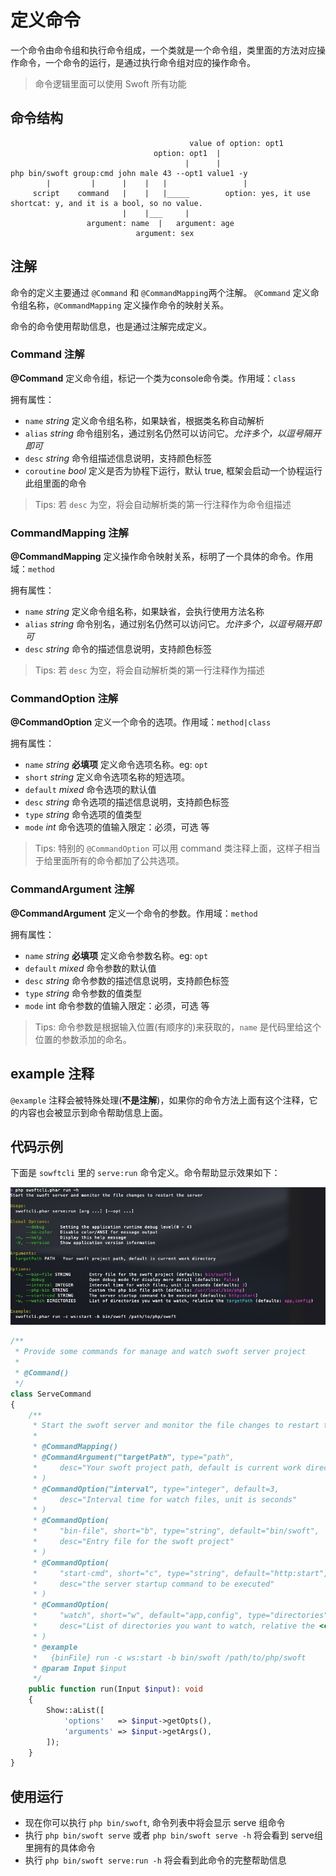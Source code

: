 # 定义命令

一个命令由命令组和执行命令组成，一个类就是一个命令组，类里面的方法对应操作命令，一个命令的运行，是通过执行命令组对应的操作命令。

> 命令逻辑里面可以使用 Swoft 所有功能

## 命令结构

```text
                                        value of option: opt1
                                option: opt1  |
                                       |      |
php bin/swoft group:cmd john male 43 --opt1 value1 -y
        |         |      |    |   |                 |
     script    command   |    |   |_____        option: yes, it use shortcat: y, and it is a bool, so no value.
                         |    |___     |
                 argument: name  |   argument: age
                            argument: sex
```

## 注解

命令的定义主要通过 `@Command` 和 `@CommandMapping`两个注解。
`@Command` 定义命令组名称，`@CommandMapping` 定义操作命令的映射关系。

命令的命令使用帮助信息，也是通过注解完成定义。

### Command 注解

**@Command** 定义命令组，标记一个类为console命令类。作用域：`class`

拥有属性：

- `name` _string_ 定义命令组名称，如果缺省，根据类名称自动解析
- `alias` _string_ 命令组别名，通过别名仍然可以访问它。_允许多个，以逗号隔开即可_
- `desc` _string_ 命令组描述信息说明，支持颜色标签
- `coroutine` _bool_ 定义是否为协程下运行，默认 true, 框架会启动一个协程运行此组里面的命令

> Tips: 若 `desc` 为空，将会自动解析类的第一行注释作为命令组描述

### CommandMapping 注解

**@CommandMapping** 定义操作命令映射关系，标明了一个具体的命令。作用域：`method`

拥有属性：

- `name` _string_ 定义命令组名称，如果缺省，会执行使用方法名称
- `alias` _string_ 命令别名，通过别名仍然可以访问它。_允许多个，以逗号隔开即可_
- `desc` _string_ 命令的描述信息说明，支持颜色标签

> Tips: 若 `desc` 为空，将会自动解析类的第一行注释作为描述

### CommandOption 注解

**@CommandOption** 定义一个命令的选项。作用域：`method|class`

拥有属性：

- `name` _string_ **必填项** 定义命令选项名称。eg: `opt`
- `short` _string_ 定义命令选项名称的短选项。
- `default` _mixed_ 命令选项的默认值
- `desc` _string_ 命令选项的描述信息说明，支持颜色标签
- `type` _string_ 命令选项的值类型
- `mode` _int_ 命令选项的值输入限定：必须，可选 等

> Tips: 特别的 `@CommandOption` 可以用 command 类注释上面，这样子相当于给里面所有的命令都加了公共选项。

### CommandArgument 注解

**@CommandArgument** 定义一个命令的参数。作用域：`method`

拥有属性：

- `name` _string_ **必填项** 定义命令参数名称。eg: `opt`
- `default` _mixed_ 命令参数的默认值
- `desc` _string_ 命令参数的描述信息说明，支持颜色标签
- `type` _string_ 命令参数的值类型
- `mode` int 命令参数的值输入限定：必须，可选 等

> Tips: 命令参数是根据输入位置(有顺序的)来获取的，`name` 是代码里给这个位置的参数添加的命名。

## example 注释

`@example` 注释会被特殊处理(**不是注解**)，如果你的命令方法上面有这个注释，它的内容也会被显示到命令帮助信息上面。

## 代码示例

下面是 `sowftcli` 里的 `serve:run` 命令定义。命令帮助显示效果如下：

![hot-restart-help](../image/tool/hot-restart-help.jpg)

```php
/**
 * Provide some commands for manage and watch swoft server project
 *
 * @Command()
 */
class ServeCommand
{
    /**
     * Start the swoft server and monitor the file changes to restart the server
     *
     * @CommandMapping()
     * @CommandArgument("targetPath", type="path",
     *     desc="Your swoft project path, default is current work directory"
     * )
     * @CommandOption("interval", type="integer", default=3,
     *     desc="Interval time for watch files, unit is seconds"
     * )
     * @CommandOption(
     *     "bin-file", short="b", type="string", default="bin/swoft",
     *     desc="Entry file for the swoft project"
     * )
     * @CommandOption(
     *     "start-cmd", short="c", type="string", default="http:start",
     *     desc="the server startup command to be executed"
     * )
     * @CommandOption(
     *     "watch", short="w", default="app,config", type="directories",
     *     desc="List of directories you want to watch, relative the <cyan>targetPath</cyan>"
     * )
     * @example
     *   {binFile} run -c ws:start -b bin/swoft /path/to/php/swoft
     * @param Input $input
     */
    public function run(Input $input): void
    {
        Show::aList([
            'options'   => $input->getOpts(),
            'arguments' => $input->getArgs(),
        ]);
    }
}
```

## 使用运行

- 现在你可以执行 `php bin/swoft`, 命令列表中将会显示 serve 组命令
- 执行 `php bin/swoft serve` 或者 `php bin/swoft serve -h` 将会看到 serve组里拥有的具体命令
- 执行 `php bin/swoft serve:run -h` 将会看到此命令的完整帮助信息


